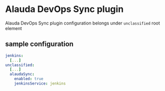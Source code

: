 # Alauda DevOps Sync plugin

Alauda DevOps Sync plugin configuration belongs under `unclassified` root element

## sample configuration

```yaml
jenkins:
  [...]
unclassified:
  [...]
  alaudaSync:
    enabled: true
    jenkinsService: jenkins
```

